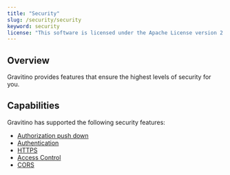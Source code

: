 ```yaml
---
title: "Security"
slug: /security/security
keyword: security
license: "This software is licensed under the Apache License version 2."
---
```


## Overview

Gravitino provides features that ensure the highest levels of security for you.

## Capabilities

Gravitino has supported the following security features:

- [Authorization push down](./authorization-pushdown.md)
- [Authentication](./how-to-authenticate.md)
- [HTTPS](./how-to-use-https.md)
- [Access Control](./access-control.md)
- [CORS](./cors.md)
